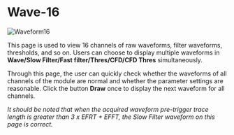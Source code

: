 <!-- OFFLINE_Wave-16.md --- 
;; 
;; Description: 
;; Author: Hongyi Wu(吴鸿毅)
;; Email: wuhongyi@qq.com 
;; Created: 日 10月  7 08:55:59 2018 (+0800)
;; Last-Updated: 一 11月  5 17:04:51 2018 (+0800)
;;           By: Hongyi Wu(吴鸿毅)
;;     Update #: 3
;; URL: http://wuhongyi.cn -->

# Wave-16

![Waveform16](/img/Waveform16.png)

This page is used to view 16 channels of raw waveforms, filter waveforms, thresholds, and so on. Users can choose to display multiple waveforms in **Wave/Slow Filter/Fast filter/Thres/CFD/CFD Thres** simultaneously.


Through this page, the user can quickly check whether the waveforms of all channels of the module are normal and whether the parameter settings are reasonable. Click the button **Draw** once to display the next waveform for all channels.


*It should be noted that when the acquired waveform pre-trigger trace length is greater than 3 x EFRT + EFFT, the Slow Filter waveform on this page is correct.*





<!-- OFFLINE_Wave-16.md ends here -->
